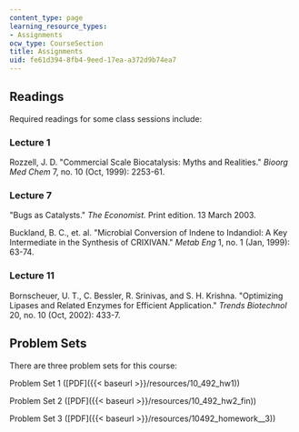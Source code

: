 ```yaml
---
content_type: page
learning_resource_types:
- Assignments
ocw_type: CourseSection
title: Assignments
uid: fe61d394-8fb4-9eed-17ea-a372d9b74ea7
---
```


Readings
--------

Required readings for some class sessions include:

### Lecture 1

Rozzell, J. D. "Commercial Scale Biocatalysis: Myths and Realities." _Bioorg Med Chem_ 7, no. 10 (Oct, 1999): 2253-61.

### Lecture 7

"Bugs as Catalysts." _The Economist._ Print edition. 13 March 2003.

Buckland, B. C., et. al. "Microbial Conversion of Indene to Indandiol: A Key Intermediate in the Synthesis of CRIXIVAN." _Metab Eng_ 1, no. 1 (Jan, 1999): 63-74.

### Lecture 11

Bornscheuer, U. T., C. Bessler, R. Srinivas, and S. H. Krishna. "Optimizing Lipases and Related Enzymes for Efficient Application." _Trends Biotechnol_ 20, no. 10 (Oct, 2002): 433-7.

Problem Sets
------------

There are three problem sets for this course:

Problem Set 1 ([PDF]({{< baseurl >}}/resources/10_492_hw1))

Problem Set 2 ([PDF]({{< baseurl >}}/resources/10_492_hw2_fin))

Problem Set 3 ([PDF]({{< baseurl >}}/resources/10492_homework__3))